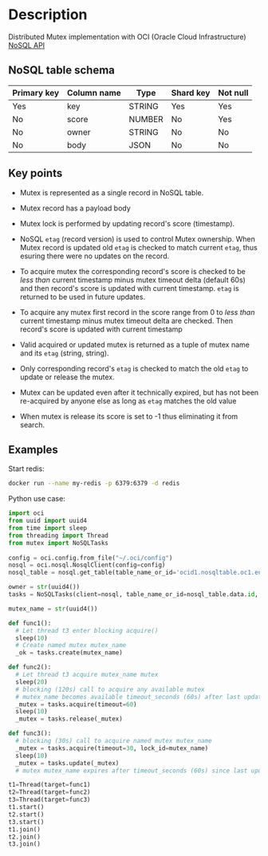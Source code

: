 # Description

Distributed Mutex implementation with OCI (Oracle Cloud Infrastructure) [NoSQL API](https://oracle-cloud-infrastructure-python-sdk.readthedocs.io/en/latest/api/nosql.html)

## NoSQL table schema

|Primary key|Column name|Type|Shard key|Not null|
|---|---|---|---|---|
|Yes|key|STRING|Yes|Yes|
|No|score|NUMBER|No|Yes|
|No|owner|STRING|No|No|
|No|body|JSON|No|No|

## Key points

* Mutex is represented as a single record in NoSQL table.

* Mutex record has a payload body

* Mutex lock is performed by updating record's score (timestamp).

* NoSQL `etag` (record version) is used to control Mutex ownership. When Mutex record is updated old `etag` is checked to match current `etag`, thus esuring there were no updates on the record.

* To acquire mutex the corresponding record's score is checked to be _less than_ current timestamp minus mutex timeout delta (default 60s) and then record's score is updated with current timestamp. `etag` is returned to be used in future updates.

* To acquire any mutex first record in the score range from 0 to _less than_ current timestamp minus mutex timeout delta are checked. Then record's score is updated with current timestamp
  
* Valid acquired or updated mutex is returned as a tuple of mutex name and its `etag` (string, string).

* Only corresponding record's `etag` is checked to match the old `etag` to update or release the mutex.
  
* Mutex can be updated even after it technically expired, but has not been re-acquired by anyone else as long as `etag` matches the old value

* When mutex is release its score is set to -1 thus eliminating it from search.

## Examples

Start redis:

```bash
docker run --name my-redis -p 6379:6379 -d redis
```

Python use case:

```python
import oci
from uuid import uuid4
from time import sleep
from threading import Thread
from mutex import NoSQLTasks
  
config = oci.config.from_file("~/.oci/config")
nosql = oci.nosql.NosqlClient(config=config)
nosql_table = nosql.get_table(table_name_or_id='ocid1.nosqltable.oc1.eu-frankfurt-1.amaaaa....')

owner = str(uuid4())
tasks = NoSQLTasks(client=nosql, table_name_or_id=nosql_table.data.id, owner=owner)

mutex_name = str(uuid4())

def func1():
  # Let thread t3 enter blocking acquire()
  sleep(10)
  # Create named mutex mutex_name
  _ok = tasks.create(mutex_name)

def func2():
  # Let thread t3 acquire mutex_name mutex
  sleep(20)
  # blocking (120s) call to acquire any available mutex
  # mutex_name becomes available timeout_seconds (60s) after last update/acquire
  _mutex = tasks.acquire(timeout=60)
  sleep(10)
  _mutex = tasks.release(_mutex)

def func3():
  # blocking (30s) call to acquire named mutex mutex_name
  _mutex = tasks.acquire(timeout=30, lock_id=mutex_name)
  sleep(10)  
  _mutex = tasks.update(_mutex)
  # mutex mutex_name expires after timeout_seconds (60s) since last update/acquire

t1=Thread(target=func1)
t2=Thread(target=func2)
t3=Thread(target=func3)
t1.start()
t2.start()
t3.start()
t1.join()
t2.join()
t3.join()
```
